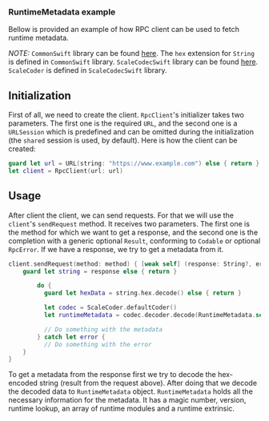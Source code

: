 ### RuntimeMetadata example

Bellow is provided an example of how RPC client can be used to fetch runtime metadata.

*NOTE:* `CommonSwift` library can be found [here](https://github.com/sublabdev/common-swift).
The `hex` extension for `String` is defined in `CommonSwift` library.
`ScaleCodecSwift` library can be found [here](https://github.com/sublabdev/scale-codec-swift). `ScaleCoder` is defined in `ScaleCodecSwift` library.

## Initialization

First of all, we need to create the client. `RpcClient`'s initializer takes two parameters. The
first one is the required `URL`, and the second one is a `URLSession` which is predefined and
can be omitted during the initialization (the `shared` session is used, by default).
Here is how the client can be created:
```Swift
guard let url = URL(string: "https://www.example.com") else { return }
let client = RpcClient(url: url)
```

## Usage

After client the client, we can send requests. For that we will use the `client`'s `sendRequest` method. It receives two
parameters. The first one is the method for which we want to get a response, and the second one
is the completion with a generic optional `Result`, conforming to `Codable` or optional `RpcError`. If we have a response, we try to get a metadata from it.

```Swift
client.sendRequest(method: method) { [weak self] (response: String?, error: RpcError?) in
    guard let string = response else { return }

        do {
          guard let hexData = string.hex.decode() else { return }

          let codec = ScaleCoder.defaultCoder()
          let runtimeMetadata = codec.decoder.decode(RuntimeMetadata.self, from: hexData)

          // Do something with the metadata
        } catch let error {
          // Do something with the error
    }
}
```

To get a metadata from the response first we try to decode the hex-encoded string (result from the request above).
After doing that we decode the decoded data to `RuntimeMetadata` object.
`RuntimeMetadata` holds all the necessary information for the metadata. It has a magic number,
version, runtime lookup, an array of runtime modules and a runtime extrinsic.
